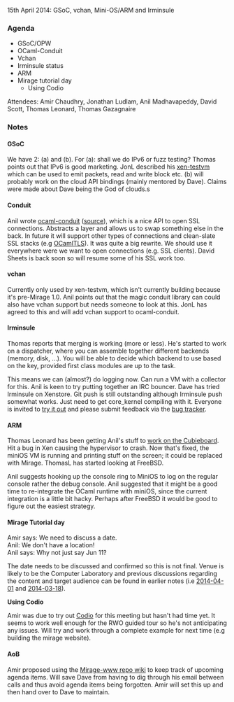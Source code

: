 15th April 2014: GSoC, vchan, Mini-OS/ARM and Irminsule

### Agenda ###

* GSoC/OPW
* OCaml-Conduit
* Vchan
* Irminsule status
* ARM
* Mirage tutorial day
  * Using Codio

Attendees: Amir Chaudhry, Jonathan Ludlam, Anil Madhavapeddy, David Scott,
Thomas Leonard, Thomas Gazagnaire

### Notes ###

#### GSoC ####

We have 2: (a) and (b). For (a): shall we do IPv6 or fuzz testing? Thomas
points out that IPv6 is good marketing. JonL described his
[xen-testvm](https://github.com/jonludlam/xen-testvm) which can be used to
emit packets, read and write block etc. (b) will probably work on the cloud
API bindings (mainly mentored by Dave). Claims were made about Dave being the God of clouds.s

#### Conduit ####

Anil wrote [ocaml-conduit][] ([source][]), which is a nice API to open SSL connections. Abstracts a layer and allows us to swap
something else in the back. In future it will support other types of
connections and clean-slate SSL stacks (e.g [OCamlTLS][]). It was quite a
big rewrite. We should use it everywhere were we want to open connections
(e.g. SSL clients). David Sheets is back soon so will resume some of his
SSL work too.

[OCamlTLS]: https://github.com/mirleft/ocaml-tls
[ocaml-conduit]: https://opam.ocaml.org/packages/conduit/conduit.0.5.0/
[source]: https://github.com/mirage/ocaml-conduit/

#### vchan ####

Currently only used by xen-testvm, which isn't currently building because
it's pre-Mirage 1.0. Anil points out that the magic conduit library can
could also have vchan support but needs someone to look at this. JonL has
agreed to this and will add vchan support to ocaml-conduit.

#### Irminsule ####

Thomas reports that merging is working (more or less). He's started to work
on a dispatcher, where you can assemble together different backends (memory,
disk, ...). You will be able to decide which backend to use based on the
key, provided first class modules are up to the task.

This means we can (almost?) do logging now. Can run a VM with a collector
for this. Anil is keen to try putting together an IRC bouncer. Dave has
tried Irminsule on Xenstore. Git push is still outstanding although
Irminsule push somewhat works. Just need to get core_kernel compiling with
it. Everyone is invited to [try it out][try-irmin] and please submit
feedback via the [bug tracker][irmin-issues].

[try-irmin]: https://github.com/samoht/irminsule/wiki/Getting-Started
[irmin-issues]: https://github.com/samoht/irminsule/issues

#### ARM ####

Thomas Leonard has been getting Anil's stuff to
[work on the Cubieboard][cubieboard]. Hit a bug in Xen causing the
hypervisor to crash. Now that's fixed, the miniOS VM is running and printing
stuff on the screen; it could be replaced with Mirage. ThomasL has started
looking at FreeBSD.

Anil suggests hooking up the console ring to MiniOS to log on the regular
console rather the debug console. Anil suggested that it might be a good
time to re-integrate the OCaml runtime with miniOS, since the current
integration is a little bit hacky. Perhaps after FreeBSD it would be good to
figure out the easiest strategy.

[cubieboard]: xen-on-cubieboard2

#### Mirage Tutorial day ####

Amir says: We need to discuss a date.  
Anil: We don't have a location!  
Anil says: Why not just say Jun 11?

The date needs to be discussed and confirmed so this is not final. Venue is
likely to be the Computer Laboratory and previous discussions regarding the
content and target audience can be found in earlier notes
(i.e [2014-04-01][] and [2014-03-18][]).

[2014-04-01]: weekly-2014-04-01#Miragetutorialday
[2014-03-18]: weekly-2014-03-18#Miragetutorialday

**Using Codio**

Amir was due to try out [Codio][] for this meeting but hasn't had time yet.
It seems to work well enough for the RWO guided tour so he's not
anticipating any issues. Will try and work through a complete example for
next time (e.g building the mirage website).

[Codio]: https://codio.com

#### AoB ####

Amir proposed using the [Mirage-www repo wiki][mir-wiki] to keep track of
upcoming agenda items. Will save Dave from having to dig through his email
between calls and thus avoid agenda items being forgotten. Amir will
set this up and then hand over to Dave to maintain.

[mir-wiki]: https://github.com/mirage/mirage-www/wiki
